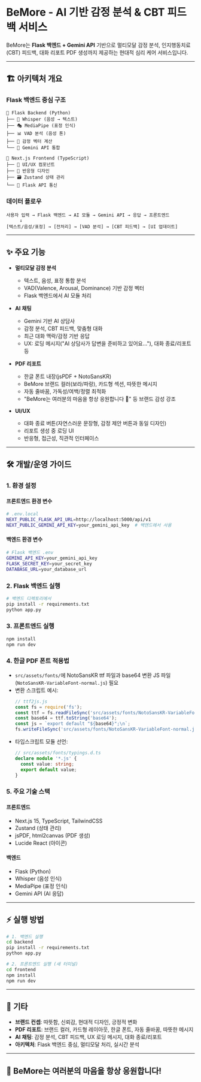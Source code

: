 # BeMore - AI 기반 감정 분석 & CBT 피드백 서비스

BeMore는 **Flask 백엔드 + Gemini API** 기반으로 멀티모달 감정 분석, 인지행동치료(CBT) 피드백, 대화 리포트 PDF 생성까지 제공하는 현대적 심리 케어 서비스입니다.

---

## 🏗️ **아키텍처 개요**

### **Flask 백엔드 중심 구조**
```
📁 Flask Backend (Python)
├── 🎤 Whisper (음성 → 텍스트)
├── 🎭 MediaPipe (표정 인식)
├── 📊 VAD 분석 (음성 톤)
├── 🧠 감정 벡터 계산
└── 🤖 Gemini API 통합

📁 Next.js Frontend (TypeScript)
├── 🎨 UI/UX 컴포넌트
├── 📱 반응형 디자인
├── 🗃️ Zustand 상태 관리
└── 📡 Flask API 통신
```

### **데이터 플로우**
```
사용자 입력 → Flask 백엔드 → AI 모듈 → Gemini API → 응답 → 프론트엔드
     ↓
[텍스트/음성/표정] → [전처리] → [VAD 분석] → [CBT 피드백] → [UI 업데이트]
```

---

## ✨ 주요 기능

- **멀티모달 감정 분석**
  - 텍스트, 음성, 표정 통합 분석
  - VAD(Valence, Arousal, Dominance) 기반 감정 벡터
  - Flask 백엔드에서 AI 모듈 처리

- **AI 채팅**
  - Gemini 기반 AI 상담사
  - 감정 분석, CBT 피드백, 맞춤형 대화
  - 최근 대화 맥락/감정 기반 응답
  - UX: 로딩 메시지("AI 상담사가 답변을 준비하고 있어요…"), 대화 종료/리포트 등

- **PDF 리포트**
  - 한글 폰트 내장(jsPDF + NotoSansKR)
  - BeMore 브랜드 컬러(보라/파랑), 카드형 섹션, 따뜻한 메시지
  - 자동 줄바꿈, 가독성/여백/정렬 최적화
  - "BeMore는 여러분의 마음을 항상 응원합니다 💜" 등 브랜드 감성 강조

- **UI/UX**
  - 대화 종료 버튼(자연스러운 문장형, 감정 제안 버튼과 동일 디자인)
  - 리포트 생성 중 로딩 UI
  - 반응형, 접근성, 직관적 인터페이스

---

## 🛠️ 개발/운영 가이드

### 1. 환경 설정

#### **프론트엔드 환경 변수**
```bash
# .env.local
NEXT_PUBLIC_FLASK_API_URL=http://localhost:5000/api/v1
NEXT_PUBLIC_GEMINI_API_KEY=your_gemini_api_key  # 백엔드에서 사용
```

#### **백엔드 환경 변수**
```bash
# Flask 백엔드 .env
GEMINI_API_KEY=your_gemini_api_key
FLASK_SECRET_KEY=your_secret_key
DATABASE_URL=your_database_url
```

### 2. Flask 백엔드 실행
```bash
# 백엔드 디렉토리에서
pip install -r requirements.txt
python app.py
```

### 3. 프론트엔드 실행
```bash
npm install
npm run dev
```

### 4. 한글 PDF 폰트 적용법

- `src/assets/fonts/`에 NotoSansKR ttf 파일과 base64 변환 JS 파일(`NotoSansKR-VariableFont-normal.js`) 필요
- 변환 스크립트 예시:
  ```js
  // ttf2js.js
  const fs = require('fs');
  const ttf = fs.readFileSync('src/assets/fonts/NotoSansKR-VariableFont_wght.ttf');
  const base64 = ttf.toString('base64');
  const js = `export default "${base64}";\n`;
  fs.writeFileSync('src/assets/fonts/NotoSansKR-VariableFont-normal.js', js);
  ```
- 타입스크립트 모듈 선언:
  ```ts
  // src/assets/fonts/typings.d.ts
  declare module '*.js' {
    const value: string;
    export default value;
  }
  ```

### 5. 주요 기술 스택

#### **프론트엔드**
- Next.js 15, TypeScript, TailwindCSS
- Zustand (상태 관리)
- jsPDF, html2canvas (PDF 생성)
- Lucide React (아이콘)

#### **백엔드**
- Flask (Python)
- Whisper (음성 인식)
- MediaPipe (표정 인식)
- Gemini API (AI 응답)

---

## ⚡️ 실행 방법

```bash
# 1. 백엔드 실행
cd backend
pip install -r requirements.txt
python app.py

# 2. 프론트엔드 실행 (새 터미널)
cd frontend
npm install
npm run dev
```

---

## 📄 기타

- **브랜드 컨셉**: 따뜻함, 신뢰감, 현대적 디자인, 긍정적 변화
- **PDF 리포트**: 브랜드 컬러, 카드형 레이아웃, 한글 폰트, 자동 줄바꿈, 따뜻한 메시지
- **AI 채팅**: 감정 분석, CBT 피드백, UX 로딩 메시지, 대화 종료/리포트
- **아키텍처**: Flask 백엔드 중심, 멀티모달 처리, 실시간 분석

---

## 🙌 BeMore는 여러분의 마음을 항상 응원합니다!